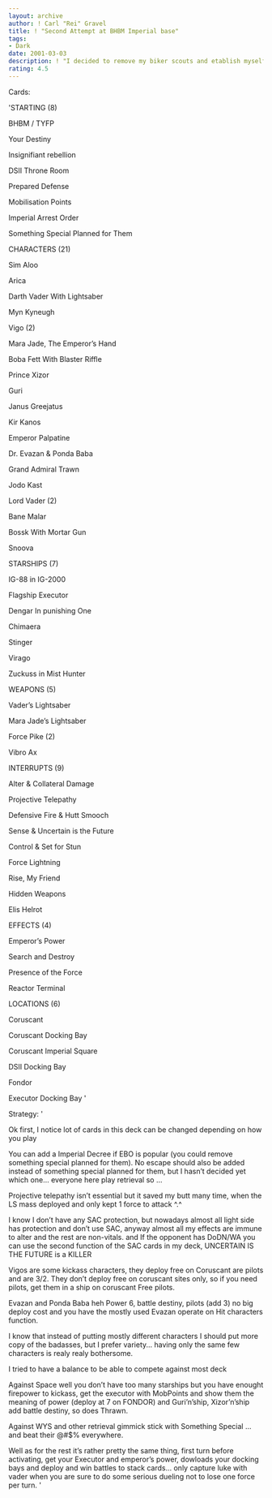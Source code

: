 ```yaml
---
layout: archive
author: ! Carl "Rei" Gravel
title: ! "Second Attempt at BHBM Imperial base"
tags:
- Dark
date: 2001-03-03
description: ! "I decided to remove my biker scouts and etablish myself some great DS mains and use Coruscant / DSII as locations for lot of forces and kill the opponent on his grounds."
rating: 4.5
---
```

Cards: 

'STARTING (8)

BHBM / TYFP

Your Destiny

Insignifiant rebellion

DSII Throne Room

Prepared Defense

Mobilisation Points

Imperial Arrest Order

Something Special Planned for Them


CHARACTERS (21)

Sim Aloo

Arica

Darth Vader With Lightsaber

Myn Kyneugh

Vigo (2)

Mara Jade, The Emperor’s Hand

Boba Fett With Blaster Riffle

Prince Xizor

Guri

Janus Greejatus

Kir Kanos

Emperor Palpatine

Dr. Evazan & Ponda Baba

Grand Admiral Trawn

Jodo Kast

Lord Vader (2)

Bane Malar

Bossk With Mortar Gun

Snoova


STARSHIPS (7)

IG-88 in IG-2000

Flagship Executor

Dengar In punishing One

Chimaera

Stinger

Virago

Zuckuss in Mist Hunter


WEAPONS (5)

Vader’s Lightsaber

Mara Jade’s Lightsaber

Force Pike (2)

Vibro Ax


INTERRUPTS (9)

Alter & Collateral Damage

Projective Telepathy

Defensive Fire & Hutt Smooch

Sense & Uncertain is the Future

Control & Set for Stun

Force Lightning

Rise, My Friend

Hidden Weapons

Elis Helrot


EFFECTS (4)

Emperor’s Power

Search and Destroy

Presence of the Force

Reactor Terminal


LOCATIONS (6)

Coruscant

Coruscant Docking Bay

Coruscant Imperial Square

DSII Docking Bay

Fondor

Executor Docking Bay '

Strategy: '

Ok first, I notice lot of cards in this deck can be changed depending on how you play


You can add a Imperial Decree if EBO is popular (you could remove something special planned for them). No escape should also be added instead of something special planned for them, but I hasn’t decided yet which one... everyone here play retrieval so ...


Projective telepathy isn’t essential but it saved my butt many time, when the LS mass deployed and only kept 1 force to attack ^.^


I know I don’t have any SAC protection, but nowadays almost all light side has protection and don’t use SAC, anyway almost all my effects are immune to alter and the rest are non-vitals. and If the opponent has DoDN/WA you can use the second function of the SAC cards in my deck, UNCERTAIN IS THE FUTURE is a KILLER


Vigos are some kickass characters, they deploy free on Coruscant are pilots and are 3/2. They don’t deploy free on coruscant sites only, so if you need pilots, get them in a ship on coruscant Free pilots.


Evazan and Ponda Baba heh Power 6, battle destiny, pilots (add 3) no big deploy cost and you have the mostly used Evazan operate on Hit characters function.


I know that instead of putting mostly different characters I should put more copy of the badasses, but I prefer variety... having only the same few characters is realy realy bothersome.


I tried to have a balance to be able to compete against most deck


Against Space well you don’t have too many starships but you have enought firepower to kickass, get the executor with MobPoints and show them the meaning of power (deploy at 7 on FONDOR) and Guri’n’ship, Xizor’n’ship add battle destiny, so does Thrawn.


Against WYS and other retrieval gimmick stick with Something Special ... and beat their @#$% everywhere.


Well as for the rest it’s rather pretty the same thing, first turn before activating, get your Executor and emperor’s power, dowloads your docking bays and deploy and win battles to stack cards... only capture luke with vader when you are sure to do some serious dueling not to lose one force per turn. '